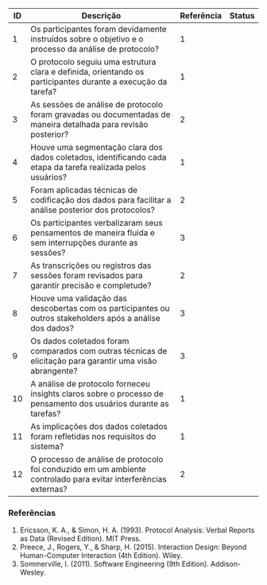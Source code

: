 

| ID  | Descrição                                                                                                     | Referência | Status |
|-----|---------------------------------------------------------------------------------------------------------------|------------|--------|
| 1   | Os participantes foram devidamente instruídos sobre o objetivo e o processo da análise de protocolo?           | 1          |        |
| 2   | O protocolo seguiu uma estrutura clara e definida, orientando os participantes durante a execução da tarefa?    | 1          |        |
| 3   | As sessões de análise de protocolo foram gravadas ou documentadas de maneira detalhada para revisão posterior?  | 2          |        |
| 4   | Houve uma segmentação clara dos dados coletados, identificando cada etapa da tarefa realizada pelos usuários?   | 1          |        |
| 5   | Foram aplicadas técnicas de codificação dos dados para facilitar a análise posterior dos protocolos?            | 2          |        |
| 6   | Os participantes verbalizaram seus pensamentos de maneira fluida e sem interrupções durante as sessões?        | 3          |        |
| 7   | As transcrições ou registros das sessões foram revisados para garantir precisão e completude?                  | 2          |        |
| 8   | Houve uma validação das descobertas com os participantes ou outros stakeholders após a análise dos dados?      | 3          |        |
| 9   | Os dados coletados foram comparados com outras técnicas de elicitação para garantir uma visão abrangente?      | 3          |        |
| 10  | A análise de protocolo forneceu insights claros sobre o processo de pensamento dos usuários durante as tarefas?| 1          |        |
| 11  | As implicações dos dados coletados foram refletidas nos requisitos do sistema?                                 | 1          |        |
| 12  | O processo de análise de protocolo foi conduzido em um ambiente controlado para evitar interferências externas? | 2          |        |

### Referências

1. Ericsson, K. A., & Simon, H. A. (1993). Protocol Analysis: Verbal Reports as Data (Revised Edition). MIT Press.  
2. Preece, J., Rogers, Y., & Sharp, H. (2015). Interaction Design: Beyond Human-Computer Interaction (4th Edition). Wiley.  
3. Sommerville, I. (2011). Software Engineering (9th Edition). Addison-Wesley.
